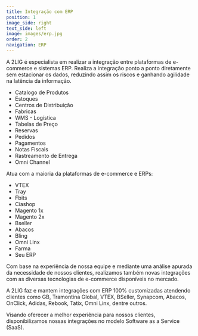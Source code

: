 ```yaml
---
title: Integração com ERP
position: 1
image_side: right
text_side: left
image: images/erp.jpg
order: 2
navigation: ERP
---
```


A 2LIG é especialista em realizar a integração entre plataformas de e-commerce e sistemas ERP. Realiza a integração ponto a ponto diretamente sem estacionar os dados, reduzindo assim os riscos e ganhando agilidade na latência da informação.

* Catalogo de Produtos
* Estoques
* Centros de Distribuição
* Fabricas
* WMS - Logística
* Tabelas de Preço
* Reservas
* Pedidos
* Pagamentos
* Notas Fiscais
* Rastreamento de Entrega
* Omni Channel

Atua com a maioria da plataformas de e-commerce e ERPs:
* VTEX
* Tray
* Fbits
* Ciashop
* Magento 1x
* Magento 2x
* Bseller
* Abacos
* Bling
* Omni Linx
* Farma
* Seu ERP

Com base na experiência de nossa equipe e mediante uma análise apurada da necessidade de nossos clientes, realizamos também novas integrações com as diversas tecnologias de e-commerce disponíveis no mercado.

A 2LIG faz e mantem integrações com ERP 100% customizadas atendendo clientes como GB, Tramontina Global, VTEX, BSeller, Synapcom, Abacos, OnClick, Adidas, Rebook, Tatix, Omni Linx, dentre outros.

Visando oferecer a melhor experiência para nossos clientes, disponibilizamos nossas integrações no modelo Software as a Service (SaaS).
